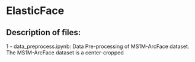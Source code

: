 # ElasticFace

## Description of files:
1 - data_preprocess.ipynb: Data Pre-processing of MS1M-ArcFace dataset.
    The MS1M-ArcFace dataset is a center-cropped
